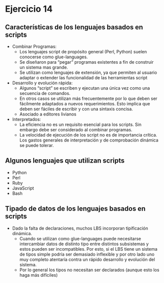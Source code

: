# Ejercicio 14

## Características de los lenguajes basados en scripts
- Combinar Programas:
    - Los lenguajes script de propósito general (Perl, Python) suelen conocerse como glue-languages.
    - Se diseñaron para “pegar” programas existentes a fin de construir un sistema mas grande.
    - Se utilizan como lenguajes de extensión, ya que permiten al usuario adaptar o extender las funcionalidad de las herramientas script
- Desarrollo y evolución rápida:
    - Algunos “script” se escriben y ejecutan una única vez como una secuencia de comandos.
    - En otros casos se utilizan más frecuentemente por lo que deben ser fácilmente adaptados a nuevos requerimientos. Esto implica que deben ser fáciles de escribir y con una sintaxis concisa.
    - Asociado a editores livianos
- Interpretados:
    - La eficiencia no es un requisito esencial para los scripts. Sin embargo debe ser considerado al combinar programas.
    - La velocidad de ejecución de los script no es de importancia crítica. Los gastos generales de interpretación y de comprobación dinámica se puede tolerar.

## Algunos lenguajes que utilizan scripts
- Python
- Perl
- Ruby
- JavaScript
- Bash

## Tipado de datos de los lenguajes basados en scripts
- Dado la falta de declaraciones, muchos LBS incorporan tipificación dinámica.
    - Cuando se utilizan como glue-languages puede necesitarse intercambiar datos de distinto tipo entre distintos subsistemas y estos pueden ser incompatibles. Por esto, si el LBS tiene un sistema de tipos simple podría ser demasiado inflexible y por otro lado uno muy completo atentaría contra un rápido desarrollo y evolución del sistema.
    - Por lo general los tipos no necesitan ser declarados (aunque esto los haga más difíciles)